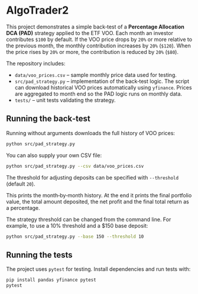 # AlgoTrader2

This project demonstrates a simple back‑test of a **Percentage Allocation DCA (PAD)**
strategy applied to the ETF VOO. Each month an investor contributes `$100` by
default. If the VOO price drops by `20%` or more relative to the previous month,
the monthly contribution increases by `20%` (`$120`). When the price rises by
`20%` or more, the contribution is reduced by `20%` (`$80`).

The repository includes:

- `data/voo_prices.csv` – sample monthly price data used for testing.
- `src/pad_strategy.py` – implementation of the back‑test logic. The script can
  download historical VOO prices automatically using `yfinance`. Prices are
  aggregated to month end so the PAD logic runs on monthly data.
- `tests/` – unit tests validating the strategy.

## Running the back‑test


Running without arguments downloads the full history of VOO prices:

```bash
python src/pad_strategy.py
```

You can also supply your own CSV file:

```bash
python src/pad_strategy.py --csv data/voo_prices.csv
```

The threshold for adjusting deposits can be specified with `--threshold` (default `20`).

This prints the month‑by‑month history. At the end it prints the final
portfolio value, the total amount deposited, the net profit and the final
total return as a percentage.

The strategy threshold can be changed from the command line. For example, to
use a 10% threshold and a $150 base deposit:

```bash
python src/pad_strategy.py --base 150 --threshold 10
```

## Running the tests

The project uses `pytest` for testing. Install dependencies and run tests with:

```bash
pip install pandas yfinance pytest
pytest
```
